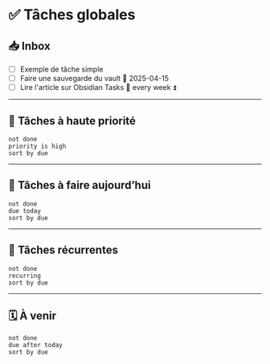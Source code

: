 # ✅ Tâches globales

## 📥 Inbox

- [ ] Exemple de tâche simple
- [ ] Faire une sauvegarde du vault 📅 2025-04-15
- [ ] Lire l'article sur Obsidian Tasks 🔁 every week ⏫

---

## 📌 Tâches à haute priorité

```tasks
not done
priority is high
sort by due
```

---

## 📅 Tâches à faire aujourd’hui

```tasks
not done
due today
sort by due
```

---

## 🔁 Tâches récurrentes

```tasks
not done
recurring
sort by due
```

---

## 🗓️ À venir

```tasks
not done
due after today
sort by due
```
